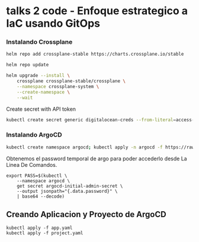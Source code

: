 # talks 2 code - Enfoque estrategico a IaC usando GitOps

### Instalando Crossplane

```bash
helm repo add crossplane-stable https://charts.crossplane.io/stable
```

```bash
helm repo update
```

```bash
helm upgrade --install \
    crossplane crossplane-stable/crossplane \
    --namespace crossplane-system \
    --create-namespace \
    --wait
```

Create secret with API token
```bash
kubectl create secret generic digitalocean-creds --from-literal=access-token=[API-TOKEN] -n crossplane-systems
```


### Instalando ArgoCD
```bash
kubectl create namespace argocd; kubectl apply -n argocd -f https://raw.githubusercontent.com/argoproj/argo-cd/stable/manifests/install.yaml
```

Obtenemos el password temporal de argo para poder accederlo desde La Linea De Comandos.
```
export PASS=$(kubectl \
    --namespace argocd \
    get secret argocd-initial-admin-secret \
    --output jsonpath="{.data.password}" \
    | base64 --decode)
```

## Creando Aplicacion y Proyecto de ArgoCD
```
kubectl apply -f app.yaml
kubectl apply -f project.yaml
```
